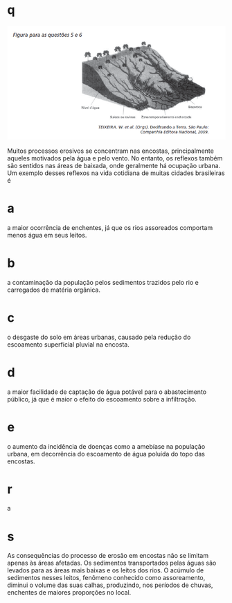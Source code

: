 # q
![](7a653fee-fc5f-8864-8e28-da80c62c71ab.png)

Muitos processos erosivos se concentram nas encostas, principalmente aqueles motivados pela água e pelo vento. No entanto, os reflexos também são sentidos nas áreas de baixada, onde geralmente há ocupação urbana. Um exemplo desses reflexos na vida cotidiana de muitas cidades brasileiras é

# a
a maior ocorrência de enchentes, já que os rios assoreados comportam menos água em seus leitos.

# b
a contaminação da população pelos sedimentos trazidos pelo rio e carregados de matéria orgânica.

# c
o desgaste do solo em áreas urbanas, causado pela redução do escoamento superficial pluvial na encosta.

# d
a maior facilidade de captação de água potável para o abastecimento público, já que é maior o efeito do escoamento sobre a infiltração.

# e
o aumento da incidência de doenças como a amebíase na população urbana, em decorrência do escoamento de água poluída do topo das encostas.

# r
a

# s
As consequências do processo de erosão em encostas não se limitam apenas às áreas afetadas. Os sedimentos transportados pelas águas são levados para as áreas mais baixas e os leitos dos rios. O acúmulo de sedimentos nesses leitos, fenômeno conhecido como assoreamento, diminui o volume das suas calhas, produzindo, nos períodos de chuvas, enchentes de maiores proporções no local.
